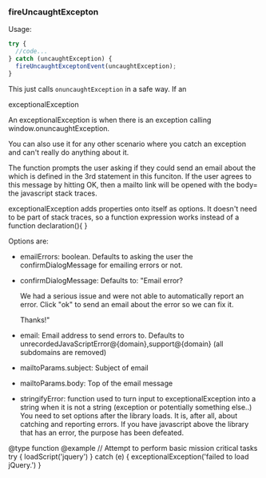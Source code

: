 ### fireUncaughtExcepton

Usage:
```javascript
try {
  //code...
} catch (uncaughtException) {
  fireUncaughtExceptonEvent(uncaughtException);
}
```

This just calls `onuncaughtException` in a safe way. If an


exceptionalException

An exceptionalException is when there is an exception calling window.onuncaughtException.

You can also use it for any other scenario where you
catch an exception and can't really do anything about it.

The function prompts the user asking if they could send an email about the
which is defined in the 3rd statement in this funciton.
If the user agrees to this message by hitting OK, then a mailto link
will be opened with the body= the javascript stack traces.

exceptionalException adds properties onto itself as options.
It doesn't need to be part of stack traces, so a function
expression works instead of a function declaration(){ }

Options are:
 - emailErrors: boolean. Defaults to asking the user the confirmDialogMessage for emailing errors or not.
 - confirmDialogMessage: Defaults to:
    "Email error?

     We had a serious issue and were not able to automatically report an error.
     Click "ok" to send an email about the error so we can fix it.

     Thanks!"
 - email: Email address to send errors to. Defaults to unrecordedJavaScriptError@{domain},support@{domain} (all subdomains are removed)
 - mailtoParams.subject: Subject of email
 - mailtoParams.body: Top of the email message
 - stringifyError: function used to turn input to exceptionalException into a string
     when it is not a string (exception or potentially something else..)
You need to set options after the library loads.
It is, after all, about catching and reporting errors.
If you have javascript above the library that has an error,
the purpose has been defeated.

@type function
@example
   // Attempt to perform basic mission critical tasks
   try {
     loadScript('jquery')
   } catch (e) {
     exceptionalException('failed to load jQuery.')
   }